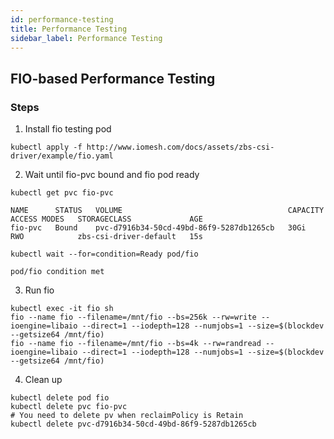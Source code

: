 ```yaml
---
id: performance-testing
title: Performance Testing
sidebar_label: Performance Testing
---
```


## FIO-based Performance Testing

### Steps

1. Install fio testing pod

```shell
kubectl apply -f http://www.iomesh.com/docs/assets/zbs-csi-driver/example/fio.yaml
```

2. Wait until fio-pvc bound and fio pod ready

```shell
kubectl get pvc fio-pvc
```

```output
NAME      STATUS   VOLUME                                     CAPACITY   ACCESS MODES   STORAGECLASS             AGE
fio-pvc   Bound    pvc-d7916b34-50cd-49bd-86f9-5287db1265cb   30Gi       RWO            zbs-csi-driver-default   15s
```

```shell
kubectl wait --for=condition=Ready pod/fio
```

```output
pod/fio condition met
```

3. Run fio

```shell
kubectl exec -it fio sh
fio --name fio --filename=/mnt/fio --bs=256k --rw=write --ioengine=libaio --direct=1 --iodepth=128 --numjobs=1 --size=$(blockdev --getsize64 /mnt/fio)
fio --name fio --filename=/mnt/fio --bs=4k --rw=randread --ioengine=libaio --direct=1 --iodepth=128 --numjobs=1 --size=$(blockdev --getsize64 /mnt/fio)
```

4. Clean up

```shell
kubectl delete pod fio
kubectl delete pvc fio-pvc
# You need to delete pv when reclaimPolicy is Retain
kubectl delete pvc-d7916b34-50cd-49bd-86f9-5287db1265cb
```
